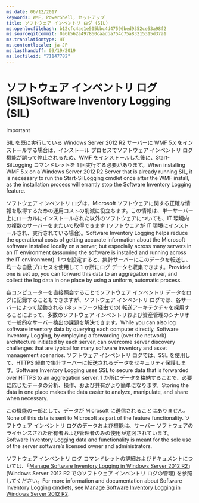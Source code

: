 ```yaml
---
ms.date: 06/12/2017
keywords: WMF, PowerShell, セットアップ
title: ソフトウェア インベントリ ログ (SIL)
ms.openlocfilehash: b12cfc4ae1e505bbc4d47596bed9352ce53a98f2
ms.sourcegitcommit: 0a6b562a497860caadba754c75a83215315d37a1
ms.translationtype: HT
ms.contentlocale: ja-JP
ms.lasthandoff: 09/19/2019
ms.locfileid: "71147782"
---
```

# <a name="software-inventory-logging-sil"></a><span data-ttu-id="cdda2-103">ソフトウェア インベントリ ログ (SIL)</span><span class="sxs-lookup"><span data-stu-id="cdda2-103">Software Inventory Logging (SIL)</span></span>

> [!IMPORTANT]
> <span data-ttu-id="cdda2-104">SIL を既に実行している Windows Server 2012 R2 サーバーに WMF 5.x をインストールする場合は、インストール プロセスでソフトウェア インベントリ ログ機能が誤って停止されるため、WMF をインストールした後に、Start-SilLogging コマンドレットを 1 回実行する必要があります。</span><span class="sxs-lookup"><span data-stu-id="cdda2-104">When installing WMF 5.x on a Windows Server 2012 R2 Server that is already running SIL, it is necessary to run the Start-SilLogging cmdlet once after the WMF install, as the installation process will errantly stop the Software Inventory Logging feature.</span></span>

<span data-ttu-id="cdda2-105">ソフトウェア インベントリ ログは、Microsoft ソフトウェアに関する正確な情報を取得するための運用コストの削減に役立ちます。この情報は、単一サーバー上にローカルにインストールされた以外のソフトウェアについても、IT 環境内の複数のサーバーをまたいで取得できます (ソフトウェアが IT 環境にインストールされ、実行されている場合)。</span><span class="sxs-lookup"><span data-stu-id="cdda2-105">Software Inventory Logging helps reduce the operational costs of getting accurate information about the Microsoft software installed locally on a server, but especially across many servers in an IT environment (assuming the software is installed and running across the IT environment).</span></span> <span data-ttu-id="cdda2-106">1 つを設定すると、集計サーバーにこのデータを転送し、均一な自動プロセスを使用して 1 か所にログ データを収集できます。</span><span class="sxs-lookup"><span data-stu-id="cdda2-106">Provided one is set up, you can forward this data to an aggregation server, and collect the log data in one place by using a uniform, automatic process.</span></span>

<span data-ttu-id="cdda2-107">各コンピューターを直接照会することでソフトウェア インベントリ データをログに記録することもできますが、ソフトウェア インベントリ ログでは、各サーバーによって起動される (ネットワーク経由での) 転送アーキテクチャを採用することによって、多数のソフトウェア インベントリおよび資産管理のシナリオで一般的なサーバー検出の課題を解決できます。</span><span class="sxs-lookup"><span data-stu-id="cdda2-107">While you can also log software inventory data by querying each computer directly, Software Inventory Logging, by employing a forwarding (over the network) architecture initiated by each server, can overcome server discovery challenges that are typical for many software inventory and asset management scenarios.</span></span> <span data-ttu-id="cdda2-108">ソフトウェア インベントリ ログでは、SSL を使用して、HTTPS 経由で集計サーバーに転送されるデータをセキュリティ保護します。</span><span class="sxs-lookup"><span data-stu-id="cdda2-108">Software Inventory Logging uses SSL to secure data that is forwarded over HTTPS to an aggregation server.</span></span> <span data-ttu-id="cdda2-109">1 か所にデータを格納することで、必要に応じたデータの分析、操作、および共有がより簡単になります。</span><span class="sxs-lookup"><span data-stu-id="cdda2-109">Storing the data in one place makes the data easier to analyze, manipulate, and share when necessary.</span></span>

<span data-ttu-id="cdda2-110">この機能の一部として、データが Microsoft に送信されることはありません。</span><span class="sxs-lookup"><span data-stu-id="cdda2-110">None of this data is sent to Microsoft as part of the feature functionality.</span></span> <span data-ttu-id="cdda2-111">ソフトウェア インベントリ ログのデータおよび機能は、サーバー ソフトウェアのライセンスされた所有者および管理者のみの使用が意図されています。</span><span class="sxs-lookup"><span data-stu-id="cdda2-111">Software Inventory Logging data and functionality is meant for the sole use of the server software’s licensed owner and administrators.</span></span>

<span data-ttu-id="cdda2-112">ソフトウェア インベントリ ログ コマンドレットの詳細およびドキュメントについては、「[Manage Software Inventory Logging in Windows Server 2012 R2](/previous-versions/windows/it-pro/windows-server-2012-R2-and-2012/dn383584(v=ws.11))」(Windows Server 2012 R2 でのソフトウェア インベントリ ログの管理) を参照してください。</span><span class="sxs-lookup"><span data-stu-id="cdda2-112">For more information and documentation about Software Inventory Logging cmdlets, see [Manage Software Inventory Logging in Windows Server 2012 R2](/previous-versions/windows/it-pro/windows-server-2012-R2-and-2012/dn383584(v=ws.11)).</span></span>
